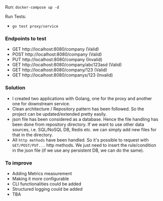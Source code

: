 Run: `docker-compose up -d`

Run Tests:
- `go test proxy/service`
### Endpoints to test

- GET http://localhost:8080/company (Valid)
- POST http://localhost:8080/company (Valid)
- PUT http://localhost:8080/company (Invalid)
- GET http://localhost:8080/company/abc123asd (Valid)
- GET http://localhost:8080/company/123 (Valid)
- GET http://localhost:8080/companys/123 (Invalid)


### Solution

- I created two applications with Golang, one for the proxy and another one for downstream service. 
- Clean architecture / Repository pattern has been followed. So the project can be updated/extended pretty easily. 
- json file has been considered as a database. Hence the file handling has been done from repository directory. If we want to use other data sources, i.e. SQL/NoSQL DB, Redis etc. we can simply add new files for that in the directory.
- All `http methods` have been handled. So it's possible to request with `GET/POST/PUT...` http methods. We just need to insert the rule/condition in the json file (if we use any persistent DB, we can do the same).

### To improve

- Adding Metrics measurement 
- Making it more configurable
- CLI functionalities could be added
- Structured logging could be added
- TBA